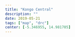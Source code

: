 ```yaml
---
title: "Kongo Central"
description: ""
date: 2019-05-21
tags: ["map", "drc"]
center: [-5.346955, 14.981705]
---
```


